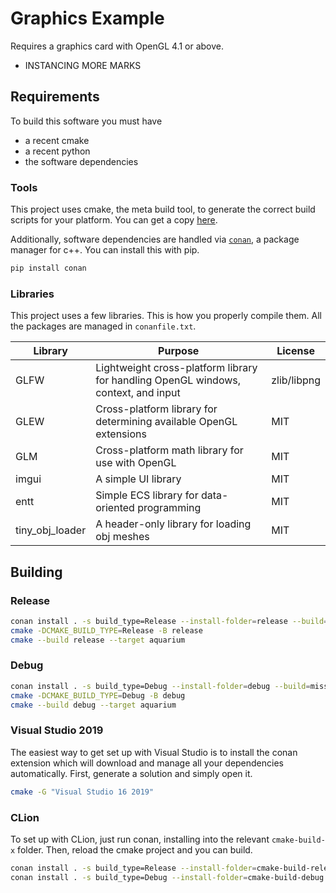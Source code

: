 # Graphics Example

Requires a graphics card with OpenGL 4.1 or above.

- INSTANCING MORE MARKS

## Requirements

To build this software you must have

- a recent cmake
- a recent python
- the software dependencies

### Tools

This project uses cmake, the meta build tool, to generate
the correct build scripts for your platform. You can get a copy [here](https://cmake.org).

Additionally, software dependencies are handled via [`conan`](https://github.com/conan-io/conan),
a package manager for c++. You can install this with pip.

```bash
pip install conan
```

### Libraries

This project uses a few libraries. This is how you properly compile them.
All the packages are managed in `conanfile.txt`.

| Library | Purpose | License |
| ------- | ------- | ------- |
| GLFW    | Lightweight cross-platform library for handling OpenGL windows, context, and input | zlib/libpng |
| GLEW    | Cross-platform library for determining available OpenGL extensions | MIT |
| GLM     | Cross-platform math library for use with OpenGL | MIT |
| imgui   | A simple UI library | MIT |
| entt    | Simple ECS library for data-oriented programming | MIT |
| tiny_obj_loader | A header-only library for loading obj meshes | MIT |


## Building

### Release

```bash
conan install . -s build_type=Release --install-folder=release --build=missing
cmake -DCMAKE_BUILD_TYPE=Release -B release
cmake --build release --target aquarium
```

### Debug

```bash
conan install . -s build_type=Debug --install-folder=debug --build=missing
cmake -DCMAKE_BUILD_TYPE=Debug -B debug
cmake --build debug --target aquarium
```

### Visual Studio 2019

The easiest way to get set up with Visual Studio is to install the
conan extension which will download and manage all your dependencies
automatically. First, generate a solution and simply open it.

```bash
cmake -G "Visual Studio 16 2019"
```

### CLion

To set up with CLion, just run conan, installing into the relevant
`cmake-build-x` folder. Then, reload the cmake project and you can build.

```bash
conan install . -s build_type=Release --install-folder=cmake-build-release
conan install . -s build_type=Debug --install-folder=cmake-build-debug
```
